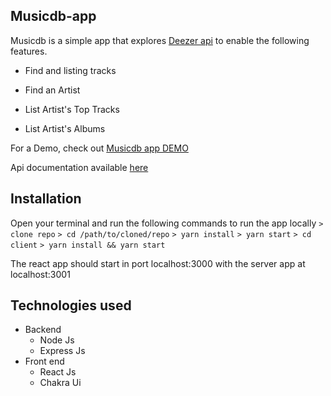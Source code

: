 Musicdb-app
------------

Musicdb is a simple app that explores [Deezer api](https://developers.deezer.com/) to enable the following features.

 * Find and listing tracks

 * Find an Artist

 * List Artist's Top Tracks

 * List Artist's Albums

For a Demo, check out [Musicdb app DEMO](https://musicdb-app.herokuapp.com/)

Api documentation available [here](https://documenter.getpostman.com/view/6842972/2s7Yzzo5RJ)

 Installation
--------------
Open your terminal and run the following commands to run the app locally
`> clone repo`
`> cd /path/to/cloned/repo`
`> yarn install`
`> yarn start`
`> cd client`
`> yarn install && yarn start`

The react app should start in port localhost:3000 with the server app at localhost:3001

 Technologies used
--------------
* Backend
    - Node Js
    - Express Js
* Front end
    - React Js
    - Chakra Ui